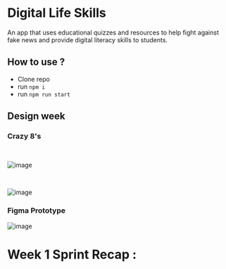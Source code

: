 

# Digital Life Skills 

An app that uses educational quizzes and resources to help fight against fake news and provide digital literacy skills to students. 

## How to use ?

- Clone repo 
- run `npm i` 
- run `npm run start`

## Design week 

### Crazy 8's

<br/>

![image](https://user-images.githubusercontent.com/60614102/104488992-096e2b80-55c7-11eb-82aa-cd4be08c4cfc.png)

<br/>

![image](https://user-images.githubusercontent.com/60614102/104488945-f8251f00-55c6-11eb-860a-b656937146b2.png)
<br/>
### Figma Prototype 

![image](https://user-images.githubusercontent.com/60614102/104489376-75509400-55c7-11eb-9495-018f192ef477.png)

# Week 1 Sprint Recap :

